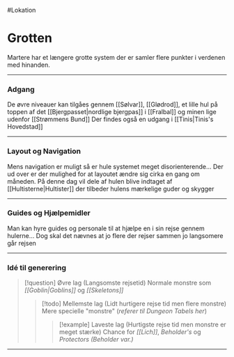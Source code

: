 #Lokation 
# Grotten
Martere har et længere grotte system der er samler flere punkter i verdenen med hinanden.
___

### Adgang
De øvre niveauer kan tilgåes gennem [[Sølvar]], [[Glødrod]], et lille hul på toppen af det [[Bjergpasset|nordlige bjergpas]] i [[Fralbal]] og minen lige udenfor [[Strømmens Bund]]
Der findes også en udgang i [[Tinis|Tinis's Hovedstad]]

___

### Layout og Navigation
Mens navigation er muligt så er hule systemet meget disorienterende...
Der ud over er der mulighed for at layoutet ændre sig cirka en gang om måneden.
På denne dag vil dele af hulen blive indtaget af [[Hultisterne|Hultister]] der tilbeder hulens mærkelige guder og skygger

___

### Guides og Hjælpemidler
Man kan hyre guides og personale til at hjælpe en i sin rejse gennem hulerne...
Dog skal det nævnes at jo flere der rejser sammen jo langsomere går rejsen

___
### Idé til generering

> [!question] Øvre lag (Langsomste rejsetid)
> Normale monstre som *[[Goblin|Goblins]]* og *[[Skeletons]]* 
> > [!todo] Mellemste lag (Lidt hurtigere rejse tid men flere monstre)
> > Mere specielle "monstre" (*referer til Dungeon Tabels her*) 
> > > [!example] Laveste lag (Hurtigste rejse tid men monstre er meget stærke)
> > > Chance for *[[Lich]]*, *Beholder's* og *Protectors (Beholder var.)*

___

